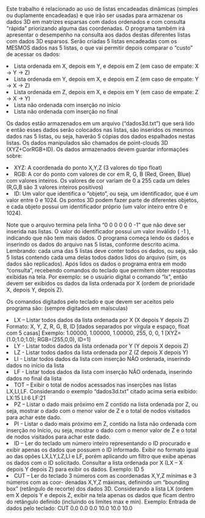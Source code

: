 <p> Este trabalho é relacionado ao uso de listas encadeadas dinâmicas (simples ou duplamente encadeadas) e que irão ser usadas para armazenar 
os dados 3D em matrizes esparsas com dados ordenados e com consulta “rápida” priorizando alguma das coordenadas. 
O programa também irá apresentar o desempenho na consulta aos dados destas diferentes listas com dados 3D esparsos. 
Serão criadas 5 listas encadeadas com os MESMOS dados nas 5 listas, o que vai permitir depois comparar o “custo” de acessar os dados: </p> 

<li>Lista ordenada em X, depois em Y, e depois em Z   (em caso de empate: X -> Y -> Z)
<li>Lista ordenada em Y, depois em X, e depois em Z   (em caso de empate: Y -> X -> Z)
<li>Lista ordenada em Z, depois em X, e depois em Y   (em caso de empate: Z -> X -> Y)
<li>Lista não ordenada com inserção no início
<li>Lista não ordenada com inserção no final
  
<p>
  Os dados estão armazenados em um arquivo (“dados3d.txt”) que será lido e então esses dados serão colocados nas listas, são inseridos os mesmos dados nas 5 listas, ou seja, haverão 5 cópias dos dados espalhados nestas listas. Os dados manipulados são chamados de point-clouds 3D (XYZ+CorRGB+ID). Os dados armazenados devem guardar informações sobre:
  </p>
<li>XYZ: A coordenada do ponto X,Y,Z  (3 valores do tipo float)
<li>RGB: A cor do ponto com valores de cor em R, G, B (Red, Green, Blue) com valores inteiros. Os valores de cor variam de 0 a 255 cada um deles (R,G,B são 3 valores inteiros positivos)
<li>ID: Um valor que identifica o “objeto”, ou seja, um identificador, que é um valor entre 0 e 1024. Os pontos 3D podem fazer parte de diferentes objetos, e cada objeto possui um identificador próprio (um valor inteiro entre 0 e 1024).

  <p>
    Note que o arquivo termina pela linha “0 0 0 0 0 0 -1” que não deve ser inserida nas listas.
O valor do identificador possui um valor inválido ( -1 ), indicando que não tem mais dados.
O programa começa lendo os dados e inserindo os dados do arquivo nas 5 listas, conforme descrito acima. Lembrando: cada uma das 5 listas deve conter todos os dados, ou seja, são 5 listas contendo cada uma delas todos dados lidos do arquivo (sim, os dados são replicados). Após lidos os dados o programa entra em modo “consulta”, recebendo comandos do teclado que permitem obter respostas exibidas na tela. Por exemplo: se o usuário digital o comando “lx”, então devem ser exibidos os dados da lista ordenada por X (ordem de prioridade X, depois Y, depois Z). 
  </p>
<p>
  Os comandos digitados pelo teclado e que devem ser aceitos pelo programa são: 
(sempre digitados em maísculas)
  </p>
<li>LX – Listar todos dados da lista ordenada por X (X depois Y depois Z)
        Formato:  X, Y, Z, R, G, B, ID    [dados separados por vírgula e espaço, float com 5 casas]  
        Exemplo:  1.00000, 1.00000, 1.00000, 255, 0, 0, 1   [XYZ=(1.0;1.0;1.0); RGB=(255,0,0), ID=1]
<li>LY - Listar todos dados da lista ordenada por Y (Y depois X depois Z)
<li>LZ - Listar todos dados da lista ordenada por Z (Z depois X depois Y)
<li>LI - Listar todos dados da lista com inserção NÃO ordenada, inserindo dados no início da lista
<li>LF - Listar todos dados da lista com inserção NÃO ordenada, inserindo dados no final da lista
<li>TOT – Exibir o total de nodos acessados nas inserções nas listas LX,LI,LF. Considerando o exemplo
           “dados3d.txt” citado acima seria exibido:     LX:15 LI:6 LF:21
<li>PZ – Listar o dado mais próximo em Z contido na lista ordenada por Z, ou seja, mostrar o dado 
         com o menor valor de Z e o total de nodos visitados para achar este dado.    
<li>PI - Listar o dado mais próximo em Z, contido na lista não ordenada com inserção no Início, ou 
       seja, mostrar o dado com o menor valor de Z e o total de nodos visitados para achar este 
       dado.    
<li>ID – Ler do teclado um número inteiro representando o ID procurado e exibir apenas os dados 
         que possuem o ID informado. Exibir no formato igual ao das opões LX,LY,LZ,LI e LF, porém
         aplicando um filtro que exibe apenas os dados com o ID solicitado. Consultar a lista 
         ordenada por X (LX – X depois Y depois Z) para exibir os dados. Exemplo:   ID 5
        
<li>CUT – Ler do teclado 3 números com as coordenadas X,Y,Z mínimas e 3 números com as coor-
           denadas X,Y,Z máximas, definindo um “bounding box” (retângulo de recorte) dos dados 
           3D. Considerando a lista LX (ordem em X depois Y e depois Z, exibir na tela apenas os 
           dados que ficam dentro do retângulo definido (incluindo os limites max e min). Exemplo: 
           Entrada de dados pelo teclado:    CUT 0.0 0.0 0.0 10.0 10.0 10.0
           
